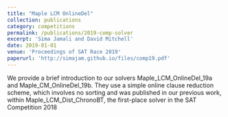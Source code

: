 ```yaml
---
title: "Maple LCM OnlineDel"
collection: publications
category: competitions
permalink: /publications/2019-comp-solver
excerpt: 'Sima Jamali and David Mitchell'
date: 2019-01-01
venue: 'Proceedings of SAT Race 2019'
paperurl: 'http://simajam.github.io/files/comp19.pdf'
---
```


We provide a brief introduction to our solvers Maple_LCM_OnlineDel_19a and Maple_CM_OnlineDel_19b. They use a simple online clause reduction scheme, which involves no sorting and was published in our previous work, within Maple_LCM_Dist_ChronoBT, the first-place solver in the SAT Competition 2018
